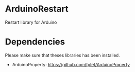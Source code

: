 # ArduinoRestart
Restart library for Arduino

# Dependencies

Please make sure that theses libraries has been installed.

* ArduinoProperty: https://github.com/tplet/ArduinoProperty